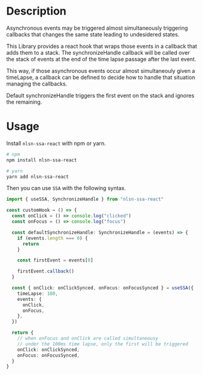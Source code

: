 # Description

Asynchronous events may be triggered almost simultaneously triggering callbacks that changes the same state leading to undesidered states.

This Library provides a react hook that wraps those events in a callback that adds them to a stack. The synchronizeHandle callback will be called over the stack of events at the end of the time lapse passage after the last event.

This way, if those asynchronous events occur almost simultaneouly given a timeLapse, a callback can be defined to decide how to handle that situation managing the callbacks.

Default synchronizeHandle triggers the first event on the stack and ignores the remaining.

# Usage

Install `nlsn-ssa-react` with npm or yarn.

```bash
# npm
npm install nlsn-ssa-react

# yarn
yarn add nlsn-ssa-react
```

Then you can use `SSA` with the following syntax.

```ts
import { useSSA, SynchronizeHandle } from "nlsn-ssa-react"

const customHook = () => {
  const onClick = () => console.log("clicked")
  const onFocus = () => console.log("focus")

  const defaultSynchronizeHandle: SynchronizeHandle = (events) => {
    if (events.length === 0) {
      return
    }

    const firstEvent = events[0]

    firstEvent.callback()
  }

  const { onClick: onClickSynced, onFocus: onFocusSynced } = useSSA({
    timeLapse: 100,
    events: {
      onClick,
      onFocus,
    },
  })

  return {
    // when onFocus and onClick are called simultaneousy
    // under the 100ms time lapse, only the first will be triggered
    onClick: onClickSynced,
    onFocus: onFocusSynced,
  }
}
```
